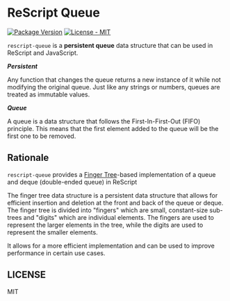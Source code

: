 # ReScript Queue

[![Package Version](https://img.shields.io/npm/v/rescript-qeueue)](https://www.npmjs.com/package/rescript-queue)
[![License - MIT](https://img.shields.io/npm/l/rescript-queue)](#license)

`rescript-queue` is a **persistent queue** data structure that can be used in ReScript and JavaScript.

**_Persistent_**

Any function that changes the queue returns a new instance of it while not modifying the original queue. Just like any strings or numbers, queues are treated as immutable values.

**_Queue_**

A queue is a data structure that follows the First-In-First-Out (FIFO) principle. This means that the first element added to the queue will be the first one to be removed.

## Rationale

`rescript-queue` provides a [Finger Tree](https://en.wikipedia.org/wiki/Finger_tree)-based implementation of a queue and deque (double-ended queue) in ReScript

The finger tree data structure is a persistent data structure that allows for efficient insertion and deletion at the front and back of the queue or deque. The finger tree is divided into "fingers" which are small, constant-size sub-trees and "digits" which are individual elements. The fingers are used to represent the larger elements in the tree, while the digits are used to represent the smaller elements.

It allows for a more efficient implementation and can be used to improve performance in certain use cases.

## LICENSE

MIT

